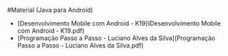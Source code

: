 #Material (Java para Android)

+ [Desenvolvimento Mobile com Android - K19](Desenvolvimento Mobile com Android - K19.pdf)
+ [Programação Passo a Passo - Luciano Alves da Silva](Programação Passo a Passo - Luciano Alves da Silva.pdf)
